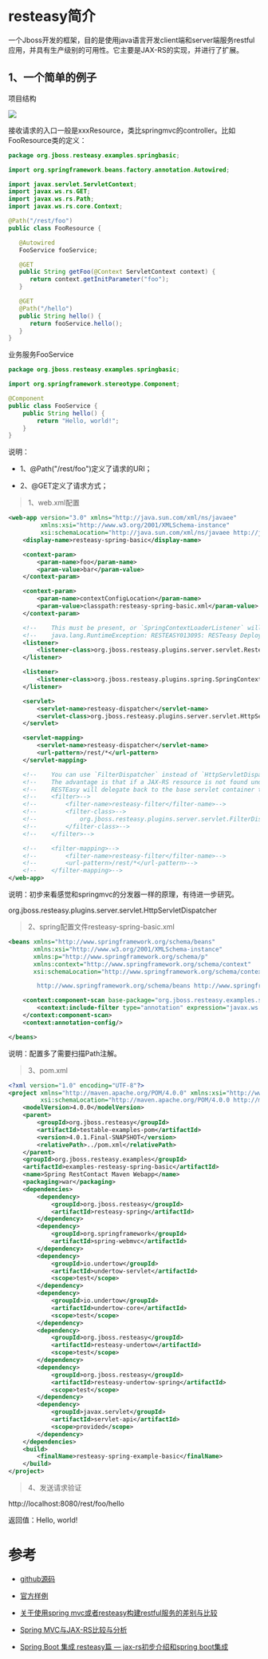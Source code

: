 # resteasy简介

一个Jboss开发的框架，目的是使用java语言开发client端和server端服务restful应用，并具有生产级别的可用性。它主要是JAX-RS的实现，并进行了扩展。




## 1、一个简单的例子

项目结构

![](../../pic/2020-02-04-10-05-36.png)


接收请求的入口一般是xxxResource，类比springmvc的controller。比如FooResource类的定义：

```java
package org.jboss.resteasy.examples.springbasic;

import org.springframework.beans.factory.annotation.Autowired;

import javax.servlet.ServletContext;
import javax.ws.rs.GET;
import javax.ws.rs.Path;
import javax.ws.rs.core.Context;

@Path("/rest/foo")
public class FooResource {

   @Autowired
   FooService fooService;

   @GET
   public String getFoo(@Context ServletContext context) {
      return context.getInitParameter("foo");
   }

   @GET
   @Path("/hello")
   public String hello() {
      return fooService.hello();
   }
}

```

业务服务FooService

```java
package org.jboss.resteasy.examples.springbasic;

import org.springframework.stereotype.Component;

@Component
public class FooService {
    public String hello() {
        return "Hello, world!";
    }
}

```

说明：

- 1、@Path("/rest/foo")定义了请求的URI；

- 2、@GET定义了请求方式；

> 1、web.xml配置

```xml
<web-app version="3.0" xmlns="http://java.sun.com/xml/ns/javaee"
         xmlns:xsi="http://www.w3.org/2001/XMLSchema-instance"
         xsi:schemaLocation="http://java.sun.com/xml/ns/javaee http://java.sun.com/xml/ns/javaee/web-app_3_0.xsd">
    <display-name>resteasy-spring-basic</display-name>

    <context-param>
        <param-name>foo</param-name>
        <param-value>bar</param-value>
    </context-param>

    <context-param>
        <param-name>contextConfigLocation</param-name>
        <param-value>classpath:resteasy-spring-basic.xml</param-value>
    </context-param>

    <!--    This must be present, or `SpringContextLoaderListener` will throw error: -->
    <!--    java.lang.RuntimeException: RESTEASY013095: RESTeasy Deployment is null, do you have the ResteasyBootstrap listener configured?-->
    <listener>
        <listener-class>org.jboss.resteasy.plugins.server.servlet.ResteasyBootstrap</listener-class>
    </listener>

    <listener>
        <listener-class>org.jboss.resteasy.plugins.spring.SpringContextLoaderListener</listener-class>
    </listener>

    <servlet>
        <servlet-name>resteasy-dispatcher</servlet-name>
        <servlet-class>org.jboss.resteasy.plugins.server.servlet.HttpServletDispatcher</servlet-class>
    </servlet>

    <servlet-mapping>
        <servlet-name>resteasy-dispatcher</servlet-name>
        <url-pattern>/rest/*</url-pattern>
    </servlet-mapping>

    <!--    You can use `FilterDispatcher` instead of `HttpServletDispatcher`. -->
    <!--    The advantage is that if a JAX-RS resource is not found under the URL requested, -->
    <!--    RESTEasy will delegate back to the base servlet container to resolve URLs.-->
    <!--    <filter>-->
    <!--        <filter-name>resteasy-filter</filter-name>-->
    <!--        <filter-class>-->
    <!--            org.jboss.resteasy.plugins.server.servlet.FilterDispatcher-->
    <!--        </filter-class>-->
    <!--    </filter>-->

    <!--    <filter-mapping>-->
    <!--        <filter-name>resteasy-filter</filter-name>-->
    <!--        <url-pattern>/rest/*</url-pattern>-->
    <!--    </filter-mapping>-->
</web-app>

```


说明：初步来看感觉和springmvc的分发器一样的原理，有待进一步研究。

org.jboss.resteasy.plugins.server.servlet.HttpServletDispatcher



> 2、spring配置文件resteasy-spring-basic.xml

```xml
<beans xmlns="http://www.springframework.org/schema/beans"
       xmlns:xsi="http://www.w3.org/2001/XMLSchema-instance"
       xmlns:p="http://www.springframework.org/schema/p"
       xmlns:context="http://www.springframework.org/schema/context"
       xsi:schemaLocation="http://www.springframework.org/schema/context http://www.springframework.org/schema/context/spring-context.xsd

		http://www.springframework.org/schema/beans http://www.springframework.org/schema/beans/spring-beans.xsd">

    <context:component-scan base-package="org.jboss.resteasy.examples.springbasic">
        <context:include-filter type="annotation" expression="javax.ws.rs.Path"/>
    </context:component-scan>
    <context:annotation-config/>

</beans>

```

说明：配置多了需要扫描Path注解。


> 3、pom.xml


```xml
<?xml version="1.0" encoding="UTF-8"?>
<project xmlns="http://maven.apache.org/POM/4.0.0" xmlns:xsi="http://www.w3.org/2001/XMLSchema-instance"
         xsi:schemaLocation="http://maven.apache.org/POM/4.0.0 http://maven.apache.org/xsd/maven-4.0.0.xsd">
    <modelVersion>4.0.0</modelVersion>
    <parent>
        <groupId>org.jboss.resteasy</groupId>
        <artifactId>testable-examples-pom</artifactId>
        <version>4.0.1.Final-SNAPSHOT</version>
        <relativePath>../pom.xml</relativePath>
    </parent>
    <groupId>org.jboss.resteasy.examples</groupId>
    <artifactId>examples-resteasy-spring-basic</artifactId>
    <name>Spring RestContact Maven Webapp</name>
    <packaging>war</packaging>
    <dependencies>
        <dependency>
            <groupId>org.jboss.resteasy</groupId>
            <artifactId>resteasy-spring</artifactId>
        </dependency>
        <dependency>
            <groupId>org.springframework</groupId>
            <artifactId>spring-webmvc</artifactId>
        </dependency>
        <dependency>
            <groupId>io.undertow</groupId>
            <artifactId>undertow-servlet</artifactId>
            <scope>test</scope>
        </dependency>
        <dependency>
            <groupId>io.undertow</groupId>
            <artifactId>undertow-core</artifactId>
            <scope>test</scope>
        </dependency>
        <dependency>
            <groupId>org.jboss.resteasy</groupId>
            <artifactId>resteasy-undertow</artifactId>
            <scope>test</scope>
        </dependency>
        <dependency>
            <groupId>org.jboss.resteasy</groupId>
            <artifactId>resteasy-undertow-spring</artifactId>
            <scope>test</scope>
        </dependency>
        <dependency>
            <groupId>javax.servlet</groupId>
            <artifactId>servlet-api</artifactId>
            <scope>provided</scope>
        </dependency>
    </dependencies>
    <build>
        <finalName>resteasy-spring-example-basic</finalName>
    </build>
</project>


```


> 4、发送请求验证

http://localhost:8080/rest/foo/hello

返回值：Hello, world!




# 参考

- [github源码](https://github.com/lishuai2016/Resteasy)
- [官方样例](https://github.com/lishuai2016/resteasy-examples)


- [关于使用spring mvc或者resteasy构建restful服务的差别与比较](https://www.cnblogs.com/zhjh256/p/6883417.html)

- [Spring MVC与JAX-RS比较与分析](https://blog.csdn.net/dalinaidalin/article/details/45920311)

- [Spring Boot 集成 resteasy篇 — jax-rs初步介绍和spring boot集成](https://blog.csdn.net/u011410529/article/details/77503918)